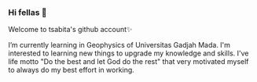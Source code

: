 ### Hi fellas 👋
Welcome to tsabita's github account✨️

I’m currently learning in Geophysics of Universitas Gadjah Mada.
I'm interested to learning new things to upgrade my knowledge and skills.
I've life motto "Do the best and let God do the rest" that very motivated myself to always do my best effort in working.
<!--
**tsabitasalsabilah/tsabitasalsabilah** is a ✨ _special_ ✨ repository because its `README.md` (this file) appears on y
